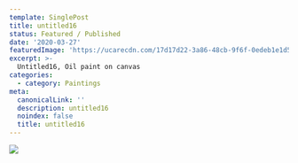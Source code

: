 ```yaml
---
template: SinglePost
title: untitled16
status: Featured / Published
date: '2020-03-27'
featuredImage: 'https://ucarecdn.com/17d17d22-3a86-48cb-9f6f-0edeb1e1d50c/'
excerpt: >-
  Untitled16, Oil paint on canvas
categories:
  - category: Paintings
meta:
  canonicalLink: ''
  description: untitled16
  noindex: false
  title: untitled16
---
```

![](https://ucarecdn.com/17d17d22-3a86-48cb-9f6f-0edeb1e1d50c/)
